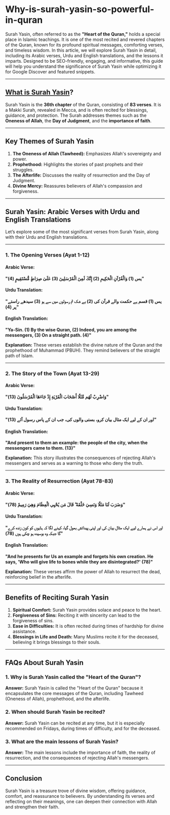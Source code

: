 # Why-is-surah-yasin-so-powerful-in-quran
 

Surah Yasin, often referred to as the **"Heart of the Quran,"** holds a special place in Islamic teachings. It is one of the most recited and revered chapters of the Quran, known for its profound spiritual messages, comforting verses, and timeless wisdom. In this article, we will explore Surah Yasin in detail, including its Arabic verses, Urdu and English translations, and the lessons it imparts. Designed to be SEO-friendly, engaging, and informative, this guide will help you understand the significance of Surah Yasin while optimizing it for Google Discover and featured snippets.  

---

## [What is Surah Yasin](https://surahyasin.org/surah-yasin/)?  

Surah Yasin is the **36th chapter** of the Quran, consisting of **83 verses**. It is a Makki Surah, revealed in Mecca, and is often recited for blessings, guidance, and protection. The Surah addresses themes such as the **Oneness of Allah**, the **Day of Judgment**, and the **importance of faith**.  

---

## Key Themes of Surah Yasin  

1. **The Oneness of Allah (Tawheed):** Emphasizes Allah's sovereignty and power.  
2. **Prophethood:** Highlights the stories of past prophets and their struggles.  
3. **The Afterlife:** Discusses the reality of resurrection and the Day of Judgment.  
4. **Divine Mercy:** Reassures believers of Allah's compassion and forgiveness.  

---

## Surah Yasin: Arabic Verses with Urdu and English Translations  

Let’s explore some of the most significant verses from Surah Yasin, along with their Urdu and English translations.  

---

### 1. **The Opening Verses (Ayat 1-12)**  

#### Arabic Verse:  
**"يس (1) وَالْقُرْآنِ الْحَكِيمِ (2) إِنَّكَ لَمِنَ الْمُرْسَلِينَ (3) عَلَىٰ صِرَاطٍ مُّسْتَقِيمٍ (4)"**  

#### Urdu Translation:  
**"یس (1) قسم ہے حکمت والے قرآن کی (2) بے شک تم رسولوں میں سے ہو (3) سیدھے راستے پر (4)"**  

#### English Translation:  
**"Ya-Sin. (1) By the wise Quran, (2) Indeed, you are among the messengers, (3) On a straight path. (4)"**  

**Explanation:** These verses establish the divine nature of the Quran and the prophethood of Muhammad (PBUH). They remind believers of the straight path of Islam.  

---

### 2. **The Story of the Town (Ayat 13-29)**  

#### Arabic Verse:  
**"وَاضْرِبْ لَهُم مَّثَلًا أَصْحَابَ الْقَرْيَةِ إِذْ جَاءَهَا الْمُرْسَلُونَ (13)"**  

#### Urdu Translation:  
**"اور ان کے لیے ایک مثال بیان کرو، بستی والوں کی، جب ان کے پاس رسول آئے (13)"**  

#### English Translation:  
**"And present to them an example: the people of the city, when the messengers came to them. (13)"**  

**Explanation:** This story illustrates the consequences of rejecting Allah's messengers and serves as a warning to those who deny the truth.  

---

### 3. **The Reality of Resurrection (Ayat 78-83)**  

#### Arabic Verse:  
**"وَضَرَبَ لَنَا مَثَلًا وَنَسِيَ خَلْقَهُ ۖ قَالَ مَن يُحْيِي الْعِظَامَ وَهِيَ رَمِيمٌ (78)"**  

#### Urdu Translation:  
**"اور اس نے ہمارے لیے ایک مثال بیان کی اور اپنی پیدائش بھول گیا، کہنے لگا کہ ہڈیوں کو کون زندہ کرے گا جبکہ وہ بوسیدہ ہو چکی ہوں (78)"**  

#### English Translation:  
**"And he presents for Us an example and forgets his own creation. He says, 'Who will give life to bones while they are disintegrated?' (78)"**  

**Explanation:** These verses affirm the power of Allah to resurrect the dead, reinforcing belief in the afterlife.  

---

## Benefits of Reciting Surah Yasin  

1. **Spiritual Comfort:** Surah Yasin provides solace and peace to the heart.  
2. **Forgiveness of Sins:** Reciting it with sincerity can lead to the forgiveness of sins.  
3. **Ease in Difficulties:** It is often recited during times of hardship for divine assistance.  
4. **Blessings in Life and Death:** Many Muslims recite it for the deceased, believing it brings blessings to their souls.  

---

## FAQs About Surah Yasin  

### 1. Why is Surah Yasin called the "Heart of the Quran"?  
**Answer:** Surah Yasin is called the "Heart of the Quran" because it encapsulates the core messages of the Quran, including Tawheed (Oneness of Allah), prophethood, and the afterlife.  

### 2. When should Surah Yasin be recited?  
**Answer:** Surah Yasin can be recited at any time, but it is especially recommended on Fridays, during times of difficulty, and for the deceased.  

### 3. What are the main lessons of Surah Yasin?  
**Answer:** The main lessons include the importance of faith, the reality of resurrection, and the consequences of rejecting Allah's messengers.  

---

## Conclusion  

Surah Yasin is a treasure trove of divine wisdom, offering guidance, comfort, and reassurance to believers. By understanding its verses and reflecting on their meanings, one can deepen their connection with Allah and strengthen their faith.  
  
